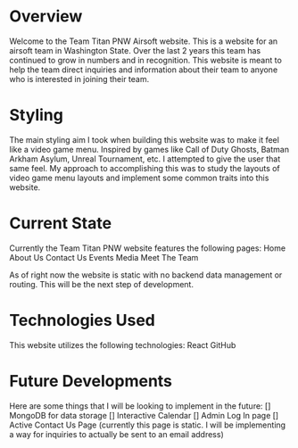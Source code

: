# Overview
Welcome to the Team Titan PNW Airsoft website. This is a website for an airsoft team in Washington State. 
Over the last 2 years this team has continued to grow in numbers and in recognition. This website is meant to 
help the team direct inquiries and information about their team to anyone who is interested in joining their team. 

# Styling
The main styling aim I took when building this website was to make it feel like a video game menu. Inspired by games like
Call of Duty Ghosts, Batman Arkham Asylum, Unreal Tournament, etc. I attempted to give the user that same feel. My approach to
accomplishing this was to study the layouts of video game menu layouts and implement some common traits into this website. 

# Current State
Currently the Team Titan PNW website features the following pages:
Home
About Us
Contact Us
Events
Media
Meet The Team

As of right now the website is static with no backend data management or routing. This will be the next step of development. 

# Technologies Used
This website utilizes the following technologies:
React
GitHub


# Future Developments
Here are some things that I will be looking to implement in the future:
[] MongoDB for data storage
[] Interactive Calendar
[] Admin Log In page
[] Active Contact Us Page (currently this page is static. I will be implementing a way for inquiries to actually be sent to an email address)
